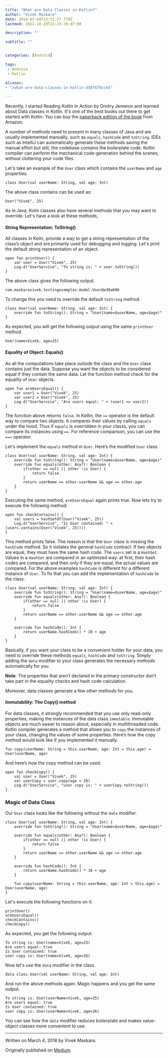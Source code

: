 ```yaml
---
title: "What are Data Classes in Kotlin?"
author: "Vivek Maskara"
date: 2018-03-04T13:52:27.778Z
lastmod: 2021-10-29T21:23:29-07:00

description: ""

subtitle: ""


categories: [Android]

tags:
 - Android
 - Kotlin

aliases:
- "/what-are-data-classes-in-kotlin-d58f670cc64"

---
```


Recently, I started Reading Kotlin In Action by Dmitry Jemerov and learned about Data classes in Kotlin. It's one of the best books out there to get started with Kotlin. You can buy the [paperback edition of the book](https://amzn.to/3oRQAYa) from Amazon.

A number of methods need to present in many classes of Java and are usually implemented manually, such as `equals`, `hashCode` and `toString`. IDEs such as IntelliJ can automatically generate these methods saving the manual effort but still, the codebase contains the boilerplate code. Kotlin compiler can perform the mechanical code-generation behind the scenes, without cluttering your code files.

Let's take an example of the `User` class which contains the `userName` and `age `properties.

```
class User(val userName: String, val age: Int)
```

The above class contains can be used as:

```
User("Vivek", 25)
```

As in Java, Kolin classes also have several methods that you may want to override. Let's have a look at these methods,

#### String Representation: ToString()

All classes in Kolin, provide a way to get a string representation of the class’s object and are primarily used for debugging and logging. Let's print the default string representation of an object.

```
open fun printUser() {
    var user = User("Vivek", 25)
    Log.d("UserService", "To string is: " + user.toString())
}
```

The above class gives the following output.

```
com.maskaravivek.testingexamples.model.User@e30a606
```

To change this you need to override the default `toString` method.

```
class User(val userName: String, val age: Int) {
    override fun toString(): String = "User(name=$userName, age=$age)"
}
```

As expected, you will get the following output using the same `printUser` method.

```
User(name=Vivek, age=25)
```

#### Equality of Object: Equals()

As all the computations take place outside the class and the `User` class contains just the data. Suppose you want the objects to be considered equal if they contain the same data. Let the function method check for the equality of `User` objects.

```
open fun areUsersEqual() {
    var user1 = User("Vivek", 25)
    var user2 = User("Vivek", 25)
    Log.d("UserService", "Are users equal: " + (user1 == user2))
}
```

The function above returns `false`. In Kotlin, the `==` operator is the default way to compare two objects. It compares their values by calling `equals` under the hood. Thus if `equals` is overridden in your classs, you can compare its instances using `==`. For reference comparison, you can use the `===` operator.

Let's implement the `equals` method in `User`. Here’s the modified `User` class.

```
class User(val userName: String, val age: Int) {
    override fun toString(): String = "User(name=$userName, age=$age)"
    override fun equals(other: Any?): Boolean {
        if(other == null || other !is User) {
            return false
        }
        return userName == other.userName && age == other.age
    }
}
```

Executing the same method, `areUsersEqual` again prints true. Now lets try to execute the following method:

```
open fun checkContains() {
    val users = hashSetOf(User("Vivek", 25))
    Log.d("UserService", "Is User contained: " + (users.contains(User("Vivek", 25))))
}
```

This method prints false. The reason is that the `User` class is missing the `hashCode` method. So it violates the general `hashCode` contract. If two objects are equal, they must have the same hash code. The `users` set is a `HashSet`. Values in a `HashSet` are compared in an optimized way: at first, their hash codes are compared, and then only if they are equal, the actual values are compared. For the above examples `hashCode` is different for a different instance of `User`. To fix that you can add the implementation of `hashCode` to the class.

```
class User(val userName: String, val age: Int) {
    override fun toString(): String = "User(name=$userName, age=$age)"
    override fun equals(other: Any?): Boolean {
        if(other == null || other !is User) {
            return false
        }
        return userName == other.userName && age == other.age
    }

    override fun hashCode(): Int {
        return userName.hashCode() * 10 + age
    }
}
```

Basically, if you want your class to be a convenient holder for your data, you need to override these methods `equals`, `hashCode` and `toString`. Simply adding the `data` modifier to your class generates the necessary methods automatically for you.

**Note**: The properties that aren’t declared in the primary constructor don’t take part in the equality checks and hash code calculation.

Moreover, data classes generate a few other methods for you.

#### Immutability: The Copy() method

For data classes, it strongly recommended that you use only read-only properties, making the instances of the data class `immutable`. Immutable objects are much easier to reason about, especially in multithreaded code. Kotlin compiler generates a method that allows you to `copy` the instances of your class, changing the values of some properties. Here’s how the copy method would look like if you implemented it manually.

```
fun copy(userName: String = this.userName, age: Int = this.age) = User(userName, age)
```

And here’s how the copy method can be used:

```
open fun checkCopy() {
    val user = User("Vivek", 25)
    val userCopy = user.copy(age = 26)
    Log.d("UserService", "user copy is: " + userCopy.toString())
}
```

### Magic of Data Class

Our `User` class looks like the following without the `data` modifier.

```
class User(val userName: String, val age: Int) {
    override fun toString(): String = "User(name=$userName, age=$age)"
    
    override fun equals(other: Any?): Boolean {
        if(other == null || other !is User) {
            return false
        }
        return userName == other.userName && age == other.age
    }

    override fun hashCode(): Int {
        return userName.hashCode() * 10 + age
    }

    fun copy(userName: String = this.userName, age: Int = this.age) = User(userName, age)
}
```

Let's execute the following functions on it:

```
printUser()
areUsersEqual()
checkContains()
checkCopy()
```

As expected, you get the following output:

```
To string is: User(name=Vivek, age=25)
Are users equal: true
Is User contained: true
user copy is: User(name=Vivek, age=26)
```

Now let's use the `data` modifier in the class.

```
data class User(val userName: String, val age: Int)
```

And run the above methods again. Magic happens and you get the same output.

```
To string is: User(userName=Vivek, age=25)
Are users equal: true
Is User contained: true
user copy is: User(userName=Vivek, age=26)
```

You can see how the `data` modifier reduces boilerplate and makes value-object classes more convenient to use.

* * *
Written on March 4, 2018 by Vivek Maskara.

Originally published on [Medium](https://medium.com/@maskaravivek/what-are-data-classes-in-kotlin-d58f670cc64)

